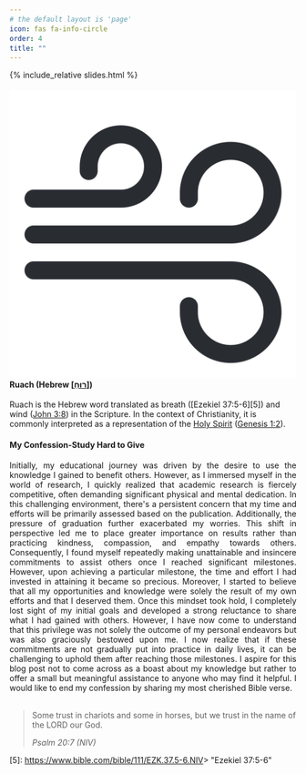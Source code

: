 ```yaml
---
# the default layout is 'page'
icon: fas fa-info-circle
order: 4
title: ""
---
```


<!-- image slides -->
{% include_relative slides.html %}

<link rel="stylesheet" href="/assets/css/styles.css">
<h4 class="post-text shimmer">
    <img src="/assets/img/ruach.svg" alt="Ruach" class="post-image">
    Ruach (Hebrew <a href="https://www.youtube.com/watch?v=zMaNEurciu8" title="ruach_pronunciation">[רוּחַ]</a>)
</h4>

Ruach is the Hebrew word translated as breath ([Ezekiel 37:5-6][5]) and wind 
([John 3:8][4]) in the Scripture. In the context 
of Christianity, it is commonly interpreted as a representation of the 
[Holy Spirit][3] ([Genesis 1:2][2]).
<br>
<h4 class="post-text">
  My Confession-Study Hard to Give
</h4>
<div style="text-align: justify;">
Initially, my educational journey was driven by the desire to use the knowledge
I gained to benefit others. However, as I immersed myself in the world of 
research, I quickly realized that academic research is fiercely competitive, 
often demanding significant physical and mental dedication. In this challenging 
environment, there's a persistent concern that my time and efforts will be 
primarily assessed based on the publication. Additionally, the pressure of 
graduation further exacerbated my worries. 
This shift in perspective led me to place greater importance on results rather 
than practicing kindness, compassion, and empathy towards others. Consequently,
I found myself repeatedly making unattainable and insincere commitments to 
assist others once I reached significant milestones. However, upon achieving a 
particular milestone, the time and effort I had invested in attaining it became
so precious. Moreover, I started to believe that all my opportunities and 
knowledge were solely the result of my own efforts and that I deserved them. 
Once this mindset took hold, I completely lost sight of my initial goals and 
developed a strong reluctance to share what I had gained with others.
However, I have now come to understand that this privilege was not solely the 
outcome of my personal endeavors but was also graciously bestowed upon me. I now
realize that if these commitments are not gradually put into practice in daily 
lives, it can be challenging to uphold them after reaching those milestones. 
I aspire for this blog post not to come across as a boast about my knowledge but 
rather to offer a small but meaningful assistance to anyone who may find it helpful.
I would like to end my confession by sharing my most cherished Bible verse.
</div>
<br>
<blockquote>
  <p>Some trust in chariots and some in horses, but we trust in the name of the LORD our God.</p>
  <cite>Psalm 20:7 (NIV)</cite>
</blockquote>





[2]: <https://www.bible.com/bible/111/GEN.1.1-2.NIV> "genesis_1_2"
[3]: <https://en.wikipedia.org/wiki/Holy_Spirit_in_Christianity#:~:text=The%20Holy%20Spirit%20enables%20Christian,particularly%20in%20times%20of%20trial.> "holy_spirit"
[4]: <https://www.bible.com/bible/111/JHN.3.8.NIV> "John 3:8"
[5]: <https://www.bible.com/bible/111/EZK.37.5-6.NIV>> "Ezekiel 37:5-6"

